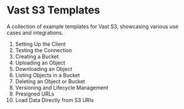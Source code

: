 # Vast S3 Templates
A collection of example templates for Vast S3, showcasing various use cases and integrations.

1. Setting Up the Client
2. Testing the Connection
3. Creating a Bucket
4. Uploading an Object
5. Downloading an Object
6. Listing Objects in a Bucket
7. Deleting an Object or Bucket
8. Versioning and Lifecycle Management
9. Presigned URLs
10. Load Data Directly from S3 URIs
